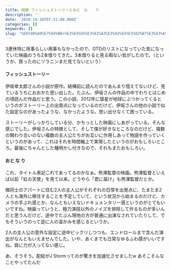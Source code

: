 ```yaml
---
title: 映画 フィッシュストーリーとおと　な　　り
description: ''
date: '2010-10-10T07:31:00.000Z'
categories: []
keywords: []
slug: "%E6%98%A0%E7%94%BB+%E3%83%95%E3%82%A3%E3%83%83%E3%82%B7%E3%83%A5%E3%82%B9%E3%83%88%E3%83%BC%E3%83%AA%E3%83%BC%E3%81%A8%E3%81%8A%E3%81%A8%E3%80%80%E..."
---
```

3連休特に用事らしい用事もなかったので、GTDのリストになっていた気になっていた映画のうち2本借りてきた。3本借りると見る暇ない気がしたので。（というか、買ったのにソラニンまだ見てないという）

#### フィッシュストーリー

伊坂幸太郎さんの小説が原作。結構前に読んだのであんまり憶えてないけど、見ているうちにおおかた思い出した。たぶん、伊坂さんの作品の中でわりとはじめの頃読んだ作品だと思う。この小説、2012年に彗星が地球にぶつかってくるというのがストーリー上の出発点になっているのだけど、伊坂さんの他の小説で似た設定なのがあったような、なかったような。思い出せなくて困っている。

ストーリーがしっかりしている分、かちっとした映画にしあがっている。そんな感じでした。伊坂さんの特徴として、そして僕が好きなところなのだけど、複数の関わり合いのない複数の主人公たちがお互いに作用しあって物語を作っていくというのがあって、これはそれを時間軸上で実現したというのがおもしろいところ。最後にちゃんとした種明かし付きなので、それもまたおもしろい。

#### おと な り

これ、タイトル表記これであってるのかなぁ。熊澤監督の映画。熊澤監督といえば以前「虹の天使」を見て以来。どうやら「君に届け」も熊澤監督だとか。

隣同士のアパートに住む2人の主人公がそれぞれの日常を出発点に、たまたま2人とも海外に移住することを予定していて、という状況から始まるのだけど、カメラの手ぶれ感とか、なんともいえないドキュメンタリー感というのがとてもいいですね。映画っていうと、極力演技以外のノイズを排除して作るものが多いんだと思うんだけど、途中でたぶん現地の方が普通に出演なされていたりして、でもそういうのって逆に人の温かみを感じるというか。

2人の主人公の意外な設定に途中ビックリしつつも、エンドロールまで含んだ演出がなんともいえませんでした。いや、あくまでも日常なゆるふわ感がいいですね。肩に力が入ってない感じ。

あ、そうそう。配給がJ Stormってのが驚きを加速化させましたw あそこそんなことやってたんだ